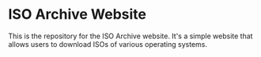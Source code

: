 # ISO Archive Website

This is the repository for the ISO Archive website.
It's a simple website that allows users to download ISOs of various operating systems.
